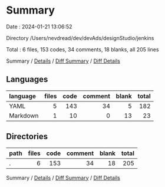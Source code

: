 # Summary

Date : 2024-01-21 13:06:52

Directory /Users/nevdread/dev/devAds/designStudio/jenkins

Total : 6 files,  153 codes, 34 comments, 18 blanks, all 205 lines

Summary / [Details](details.md) / [Diff Summary](diff.md) / [Diff Details](diff-details.md)

## Languages
| language | files | code | comment | blank | total |
| :--- | ---: | ---: | ---: | ---: | ---: |
| YAML | 5 | 143 | 34 | 5 | 182 |
| Markdown | 1 | 10 | 0 | 13 | 23 |

## Directories
| path | files | code | comment | blank | total |
| :--- | ---: | ---: | ---: | ---: | ---: |
| . | 6 | 153 | 34 | 18 | 205 |

Summary / [Details](details.md) / [Diff Summary](diff.md) / [Diff Details](diff-details.md)
